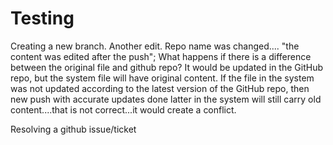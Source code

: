 # Testing
Creating a new branch.
Another edit.
Repo name was changed.... "the content was edited after the push";
What happens if there is a difference between the original file and github repo? 
It would be updated in the GitHub repo, but the system file will have original content. 
If the file in the system was not updated according to the latest version of the GitHub repo, then new push with accurate updates done latter in the system will still carry old content....that is not correct...it would create a conflict. 


Resolving a github issue/ticket
